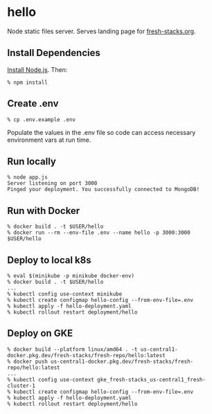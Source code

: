 # hello
Node static files server. Serves landing page for [fresh-stacks.org](https://fresh-stacks.org/).

## Install Dependencies

[Install Node.js](https://nodejs.org/en/download). Then:

```console
% npm install
```

## Create .env
```console
% cp .env.example .env
```

Populate the values in the .env file so code can access necessary environment vars at run time.

## Run locally
```console
% node app.js
Server listening on port 3000
Pinged your deployment. You successfully connected to MongoDB!
```

## Run with Docker
```console
% docker build . -t $USER/hello
% docker run --rm --env-file .env --name hello -p 3000:3000 $USER/hello
```

## Deploy to local k8s
```console
% eval $(minikube -p minikube docker-env)
% docker build . -t $USER/hello
...
% kubectl config use-context minikube
% kubectl create configmap hello-config --from-env-file=.env
% kubectl apply -f hello-deployment.yaml
% kubectl rollout restart deployment/hello
```

## Deploy on GKE
```console
% docker build --platform linux/amd64 . -t us-central1-docker.pkg.dev/fresh-stacks/fresh-repo/hello:latest
% docker push us-central1-docker.pkg.dev/fresh-stacks/fresh-repo/hello:latest
...
% kubectl config use-context gke_fresh-stacks_us-central1_fresh-cluster-1 
% kubectl create configmap hello-config --from-env-file=.env
% kubectl apply -f hello-deployment.yaml
% kubectl rollout restart deployment/hello
```
